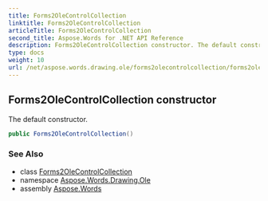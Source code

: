 ```yaml
---
title: Forms2OleControlCollection
linktitle: Forms2OleControlCollection
articleTitle: Forms2OleControlCollection
second_title: Aspose.Words for .NET API Reference
description: Forms2OleControlCollection constructor. The default constructor in C#.
type: docs
weight: 10
url: /net/aspose.words.drawing.ole/forms2olecontrolcollection/forms2olecontrolcollection/
---
```

## Forms2OleControlCollection constructor

The default constructor.

```csharp
public Forms2OleControlCollection()
```

### See Also

* class [Forms2OleControlCollection](../)
* namespace [Aspose.Words.Drawing.Ole](../../forms2olecontrolcollection/)
* assembly [Aspose.Words](../../../)
